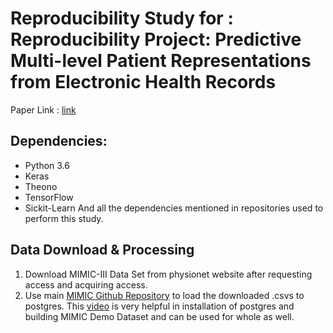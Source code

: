 # Reproducibility Study for : Reproducibility Project: Predictive Multi-level Patient Representations from Electronic Health Records 
Paper Link : [link](https://arxiv.org/pdf/1911.05698v1.pdf)
## Dependencies:
- Python 3.6
- Keras
- Theono
- TensorFlow
- Sickit-Learn
And all the dependencies mentioned in repositories used to perform this study.

## Data Download & Processing

1. Download MIMIC-III Data Set from physionet website after requesting access and acquiring access.
2. Use main [MIMIC Github Repository](https://github.com/MIT-LCP/mimic-code/tree/main/mimic-iii/benchmark) to load the downloaded .csvs to postgres. This [video](https://www.youtube.com/watch?v=5rg1p7sg2Qo) is very helpful in installation of postgres and building MIMIC Demo Dataset and can be used for whole as well.
